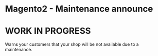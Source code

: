 # Magento2 - Maintenance announce

# WORK IN PROGRESS

Warns your customers that your shop will be not available due to a maintenance.
